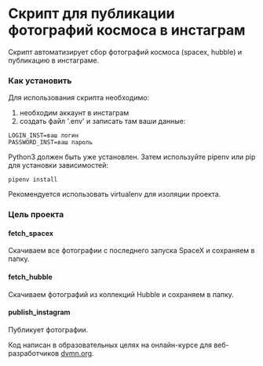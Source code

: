 # Скрипт для публикации фотографий космоса в инстаграм
Скрипт автоматизирует сбор фотографий космоса (spacex, hubble) и публикацию в инстаграме.

### Как установить
Для использования скрипта необходимо:
1. необходим аккаунт в инстаграм
2. создать файл '.env' и записать там ваши данные:
```
LOGIN_INST=ваш логин
PASSWORD_INST=ваш пароль
```

Python3 должен быть уже установлен. 
Затем используйте pipenv или pip для установки зависимостей:

```
pipenv install
```

Рекомендуется использовать virtualenv для изоляции проекта.

### Цель проекта
#### fetch_spacex
Скачиваем все фотографии с последнего запуска SpaceX и сохраняем в папку.

#### fetch_hubble
Скачиваем фотографий из коллекций Hubble и сохраняем в папку.

#### publish_instagram
Публикует фотографии.

Код написан в образовательных целях на онлайн-курсе для веб-разработчиков [dvmn.org](https://dvmn.org).
